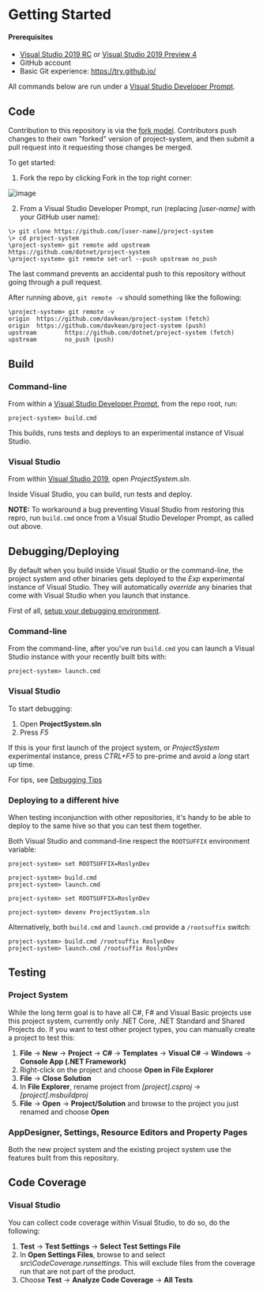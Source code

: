 # Getting Started

#### Prerequisites
- [Visual Studio 2019 RC](https://visualstudio.microsoft.com/downloads/) or [Visual Studio 2019 Preview 4](https://visualstudio.microsoft.com/vs/preview/)
- GitHub account
- Basic Git experience: https://try.github.io/

All commands below are run under a [Visual Studio Developer Prompt](https://msdn.microsoft.com/en-us/library/ms229859(v=vs.150).aspx).

## Code

Contribution to this repository is via the [fork model](https://help.github.com/articles/fork-a-repo/). Contributors push changes to their own "forked" version of project-system, and then submit a pull request into it requesting those changes be merged.

To get started:

1. Fork the repo by clicking Fork in the top right corner:

![image](https://user-images.githubusercontent.com/1103906/44329309-7ab55d00-a4a7-11e8-9d1f-74a91f5229f5.png)

2. From a Visual Studio Developer Prompt, run (replacing _[user-name]_ with your GitHub user name):

```
\> git clone https://github.com/[user-name]/project-system
\> cd project-system
\project-system> git remote add upstream https://github.com/dotnet/project-system
\project-system> git remote set-url --push upstream no_push
```

The last command prevents an accidental push to this repository without going through a pull request.

After running above, `git remote -v` should something like the following:
```
\project-system> git remote -v 
origin  https://github.com/davkean/project-system (fetch)
origin  https://github.com/davkean/project-system (push)
upstream        https://github.com/dotnet/project-system (fetch)
upstream        no_push (push)
```

## Build

### Command-line

From within a [Visual Studio Developer Prompt](https://msdn.microsoft.com/en-us/library/ms229859(v=vs.150).aspx), from the repo root, run:

```
project-system> build.cmd
```

This builds, runs tests and deploys to an experimental instance of Visual Studio.

### Visual Studio
From within [Visual Studio 2019](https://visualstudio.microsoft.com/downloads/), open _ProjectSystem.sln_.

Inside Visual Studio, you can build, run tests and deploy.

__NOTE:__ To workaround a bug preventing Visual Studio from restoring this repro, run `build.cmd` once from a Visual Studio Developer Prompt, as called out above.


## Debugging/Deploying

By default when you build inside Visual Studio or the command-line, the project system and other binaries gets deployed to the _Exp_ experimental instance of Visual Studio. They will automatically _override_ any binaries that come with Visual Studio when you launch that instance.

First of all, [setup your debugging environment](https://github.com/dotnet/project-system/blob/master/docs/repo/debugging/setting-up-environment.md).

### Command-line

From the command-line, after you've run `build.cmd` you can launch a Visual Studio instance with your recently built bits with:

```
project-system> launch.cmd
```

### Visual Studio

To start debugging:

1. Open __ProjectSystem.sln__
2. Press _F5_

If this is your first launch of the project system, or _ProjectSystem_ experimental instance, press _CTRL+F5_ to pre-prime and avoid a _long_ start up time.

For tips, see [Debugging Tips](debugging-tips.md)

### Deploying to a different hive

When testing inconjunction with other repositories, it's handy to be able to deploy to the same hive so that you can test them together.

Both Visual Studio and command-line respect the `ROOTSUFFIX` environment variable:

```
project-system> set ROOTSUFFIX=RoslynDev

project-system> build.cmd
project-system> launch.cmd
```

```
project-system> set ROOTSUFFIX=RoslynDev

project-system> devenv ProjectSystem.sln
```

Alternatively, both `build.cmd` and `launch.cmd` provide a `/rootsuffix` switch:

``` 
project-system> build.cmd /rootsuffix RoslynDev
project-system> launch.cmd /rootsuffix RoslynDev
```

## Testing 

### Project System
While the long term goal is to have all C#, F# and Visual Basic projects use this project system, currently only .NET Core, .NET Standard and Shared Projects do. If you want to test other project types, you can manually create a project to test this:

1. __File__ -> __New__ -> __Project__ -> __C#__ -> __Templates__ -> __Visual C#__ -> __Windows__ -> __Console App (.NET Framework)__
2. Right-click on the project and choose __Open in File Explorer__
3. __File__ -> __Close Solution__
4. In __File Explorer__, rename project from _[project].csproj_ -> _[project].msbuildproj_
5. __File__ -> __Open__ -> __Project/Solution__ and browse to the project you just renamed and choose __Open__

### AppDesigner, Settings, Resource Editors and Property Pages
Both the new project system and the existing project system use the features built from this repository.

## Code Coverage

### Visual Studio

You can collect code coverage within Visual Studio, to do so, do the following:

1. __Test__ -> __Test Settings__ -> __Select Test Settings File__
2. In __Open Settings Files__, browse to and select _src\CodeCoverage.runsettings_. This will exclude files from the coverage run that are not part of the product.
3. Choose __Test__ -> __Analyze Code Coverage__ -> __All Tests__
